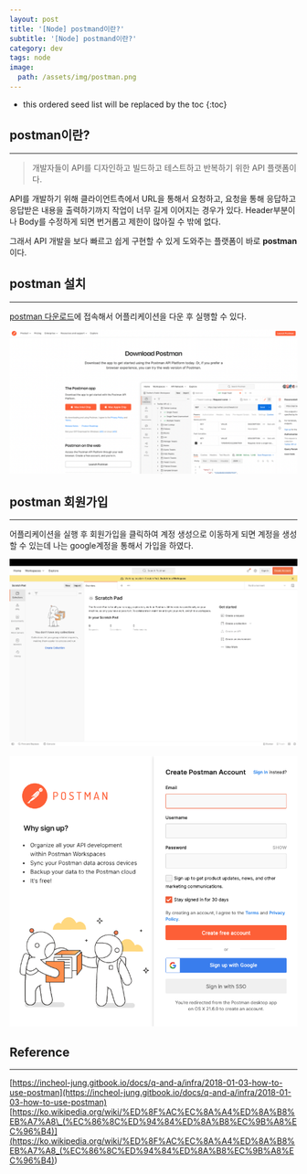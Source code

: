 ```yaml
---
layout: post
title: '[Node] postmand이란?'
subtitle: '[Node] postmand이란?'
category: dev
tags: node
image:
  path: /assets/img/postman.png
---
```


<!-- prettier-ignore -->
* this ordered seed list will be replaced by the toc 
{:toc}

## postman이란?

---

> 개발자들이 API를 디자인하고 빌드하고 테스트하고 반복하기 위한 API 플랫폼이다.

API를 개발하기 위해 클라이언트측에서 URL을 통해서 요청하고, 요청을 통해 응답하고 응답받은 내용을 출력하기까지 작업이 너무 길게 이어지는 경우가 있다. Header부분이나 Body를 수정하게 되면 번거롭고 제한이 많아질 수 밖에 없다.

그래서 API 개발을 보다 빠르고 쉽게 구현할 수 있게 도와주는 플랫폼이 바로 **postman**이다.

## postman 설치

---

[postman 다운로드](https://www.postman.com/downloads/)에 접속해서 어플리케이션을 다운 후 실행할 수 있다.

![postman_download_site](/assets/img/development/2022/10/04/postman_download_site.png)

## postman 회원가입

---

어플리케이션을 실행 후 회원가입을 클릭하여 계정 생성으로 이동하게 되면 계정을 생성할 수 있는데 나는 google계정을 통해서 가입을 하였다.

![create_account_postman](/assets/img/development/2022/10/04/create_account_postman.png)

![register_postman](/assets/img/development/2022/10/04/register_postman.png)

## Reference

---

[https://incheol-jung.gitbook.io/docs/q-and-a/infra/2018-01-03-how-to-use-postman](https://incheol-jung.gitbook.io/docs/q-and-a/infra/2018-01-03-how-to-use-postman)
[https://ko.wikipedia.org/wiki/%ED%8F%AC%EC%8A%A4%ED%8A%B8%EB%A7%A8\_(%EC%86%8C%ED%94%84%ED%8A%B8%EC%9B%A8%EC%96%B4)](<https://ko.wikipedia.org/wiki/%ED%8F%AC%EC%8A%A4%ED%8A%B8%EB%A7%A8_(%EC%86%8C%ED%94%84%ED%8A%B8%EC%9B%A8%EC%96%B4)>)
